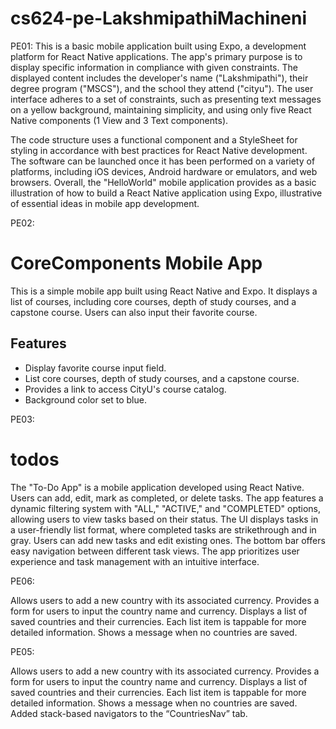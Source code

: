 # cs624-pe-LakshmipathiMachineni
PE01:
This is a basic mobile application built using Expo, a development platform for React Native applications. The app's primary purpose is to display specific information in compliance with given constraints. The displayed content includes the developer's name ("Lakshmipathi"), their degree program ("MSCS"), and the school they attend ("cityu"). The user interface adheres to a set of constraints, such as presenting text messages on a yellow background, maintaining simplicity, and using only five React Native components (1 View and 3 Text components).

The code structure uses a functional component and a StyleSheet for styling in accordance with best practices for React Native development. The software can be launched once it has been performed on a variety of platforms, including iOS devices, Android hardware or emulators, and web browsers.  Overall, the "HelloWorld" mobile application provides as a basic illustration of how to build a React Native application using Expo, illustrative of essential ideas in mobile app development.

PE02:

# CoreComponents Mobile App

This is a simple mobile app built using React Native and Expo. It displays a list of courses, including core courses, depth of study courses, and a capstone course. Users can also input their favorite course.

## Features
- Display favorite course input field.
- List core courses, depth of study courses, and a capstone course.
- Provides a link to access CityU's course catalog.
- Background color set to blue.

PE03:

# todos
The "To-Do App" is a mobile application developed using React Native. Users can add, edit, mark as completed, or delete tasks. The app features a dynamic filtering system with "ALL," "ACTIVE," and "COMPLETED" options, allowing users to view tasks based on their status. The UI displays tasks in a user-friendly list format, where completed tasks are strikethrough and in gray. Users can add new tasks and edit existing ones. The bottom bar offers easy navigation between different task views. The app prioritizes user experience and task management with an intuitive interface.

PE06:


Allows users to add a new country with its associated currency.
Provides a form for users to input the country name and currency.
Displays a list of saved countries and their currencies.
Each list item is tappable for more detailed information.
Shows a message when no countries are saved.

PE05:

Allows users to add a new country with its associated currency. Provides a form for users to input the country name and currency. Displays a list of saved countries and their currencies. Each list item is tappable for more detailed information. Shows a message when no countries are saved. Added stack-based navigators to the “CountriesNav” tab.

